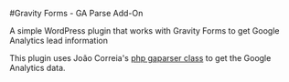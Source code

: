 #Gravity Forms - GA Parse Add-On

A simple WordPress plugin that works with Gravity Forms to get Google Analytics lead information

This plugin uses João Correia's [php gaparser class](http://joaocorreia.pt/google-analytics-scripts/google-analytics-php-cookie-parser/) to get the Google Analytics data.